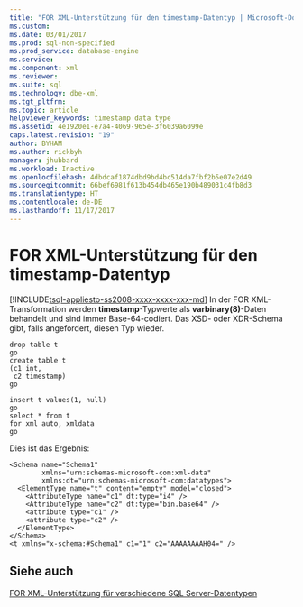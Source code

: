 ```yaml
---
title: "FOR XML-Unterstützung für den timestamp-Datentyp | Microsoft-Dokumentation"
ms.custom: 
ms.date: 03/01/2017
ms.prod: sql-non-specified
ms.prod_service: database-engine
ms.service: 
ms.component: xml
ms.reviewer: 
ms.suite: sql
ms.technology: dbe-xml
ms.tgt_pltfrm: 
ms.topic: article
helpviewer_keywords: timestamp data type
ms.assetid: 4e1920e1-e7a4-4069-965e-3f6039a6099e
caps.latest.revision: "19"
author: BYHAM
ms.author: rickbyh
manager: jhubbard
ms.workload: Inactive
ms.openlocfilehash: 4dbdcaf1874dbd9bd4bc514da7fbf2b5e07e2d49
ms.sourcegitcommit: 66bef6981f613b454db465e190b489031c4fb8d3
ms.translationtype: HT
ms.contentlocale: de-DE
ms.lasthandoff: 11/17/2017
---
```

# <a name="for-xml-support-for-the-timestamp-data-type"></a>FOR XML-Unterstützung für den timestamp-Datentyp
[!INCLUDE[tsql-appliesto-ss2008-xxxx-xxxx-xxx-md](../../includes/tsql-appliesto-ss2008-xxxx-xxxx-xxx-md.md)] In der FOR XML-Transformation werden **timestamp**-Typwerte als **varbinary(8)**-Daten behandelt und sind immer Base-64-codiert. Das XSD- oder XDR-Schema gibt, falls angefordert, diesen Typ wieder.  
  
```  
drop table t  
go  
create table t  
(c1 int,  
 c2 timestamp)  
go  
  
insert t values(1, null)  
go  
select * from t  
for xml auto, xmldata  
go  
```  
  
 Dies ist das Ergebnis:  
  
```  
<Schema name="Schema1"   
        xmlns="urn:schemas-microsoft-com:xml-data"   
        xmlns:dt="urn:schemas-microsoft-com:datatypes">  
  <ElementType name="t" content="empty" model="closed">  
    <AttributeType name="c1" dt:type="i4" />  
    <AttributeType name="c2" dt:type="bin.base64" />  
    <attribute type="c1" />  
    <attribute type="c2" />  
  </ElementType>  
</Schema>  
<t xmlns="x-schema:#Schema1" c1="1" c2="AAAAAAAAH04=" />  
```  
  
## <a name="see-also"></a>Siehe auch  
 [FOR XML-Unterstützung für verschiedene SQL Server-Datentypen](../../relational-databases/xml/for-xml-support-for-various-sql-server-data-types.md)  
  
  

